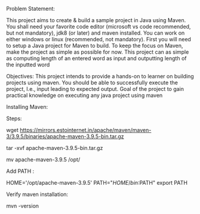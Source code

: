 Problem Statement:

This project aims to create & build a sample project in Java using Maven. You shall need your favorite code editor (microsoft vs code recommended, but not mandatory), jdk8 (or later) and maven installed. You can work on either windows or linux (recommended, not mandatory).
First you will need to setup a Java project for Maven to build. To keep the focus on Maven, make the project as simple as possible for now. This project can as simple as computing length of an entered word as input and outputting length of the inputted word
 

Objectives:
This project intends to provide a hands-on to learner on building projects using maven. You should be able to successfully execute the project, I.e., input leading to expected output.
Goal of the project to gain practical knowledge on executing any java project using maven


Installing Maven:

Steps:

wget https://mirrors.estointernet.in/apache/maven/maven-3/3.9.5/binaries/apache-maven-3.9.5-bin.tar.gz

tar -xvf apache-maven-3.9.5-bin.tar.gz

mv apache-maven-3.9.5 /opt/

Add PATH :

HOME='/opt/apache-maven-3.9.5'
PATH="$HOME/bin:$PATH"
export PATH

Verify maven installation:

mvn -version
